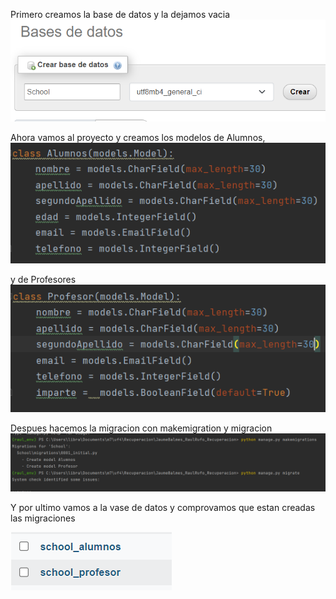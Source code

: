 Primero creamos la base de datos y la dejamos vacia
![img_4.png](img_4.png)

Ahora vamos al proyecto y creamos los modelos de Alumnos,
![img_1.png](img_1.png)

y de Profesores  
![img_2.png](img_2.png)

Despues hacemos la migracion con makemigration y migracion
![img.png](img.png)

Y por ultimo vamos a la vase de datos y 
comprovamos que estan creadas las migraciones

![img_3.png](img_3.png)